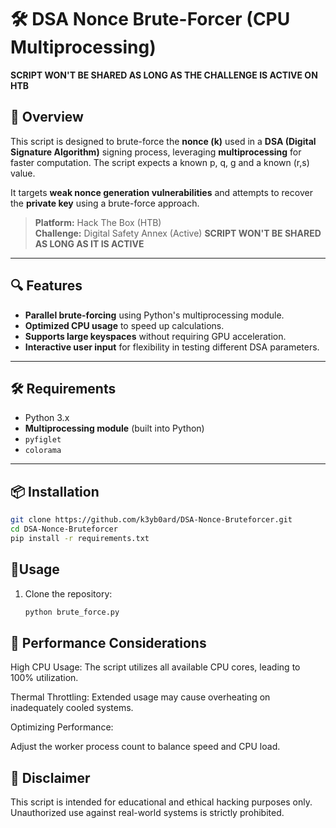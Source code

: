 # 🛠️ DSA Nonce Brute-Forcer (CPU Multiprocessing)

**SCRIPT WON'T BE SHARED AS LONG AS THE CHALLENGE IS ACTIVE ON HTB**
## 🚀 Overview  
This script is designed to brute-force the **nonce (k)** used in a **DSA (Digital Signature Algorithm)** signing process, leveraging **multiprocessing** for faster computation.  The script expects a known p, q, g and a known (r,s) value.

It targets **weak nonce generation vulnerabilities** and attempts to recover the **private key** using a brute-force approach.  

> **Platform:** Hack The Box (HTB)  
> **Challenge:** Digital Safety Annex  (Active)
> **SCRIPT WON'T BE SHARED AS LONG AS IT IS ACTIVE**
---

## 🔍 Features  
- **Parallel brute-forcing** using Python's multiprocessing module.  
- **Optimized CPU usage** to speed up calculations.  
- **Supports large keyspaces** without requiring GPU acceleration.  
- **Interactive user input** for flexibility in testing different DSA parameters.  

---

## 🛠️ Requirements  
- Python 3.x  
- **Multiprocessing module** (built into Python)  
- `pyfiglet`
- `colorama`

---

## 📦 Installation
```bash
git clone https://github.com/k3yb0ard/DSA-Nonce-Bruteforcer.git  
cd DSA-Nonce-Bruteforcer  
pip install -r requirements.txt  
```
## 🔹Usage

1. Clone the repository:
   ```sh
   python brute_force.py

## 🔹 Performance Considerations
High CPU Usage: The script utilizes all available CPU cores, leading to 100% utilization.

Thermal Throttling: Extended usage may cause overheating on inadequately cooled systems.

Optimizing Performance:

Adjust the worker process count to balance speed and CPU load.

## 🔹 Disclaimer
This script is intended for educational and ethical hacking purposes only.
Unauthorized use against real-world systems is strictly prohibited.
